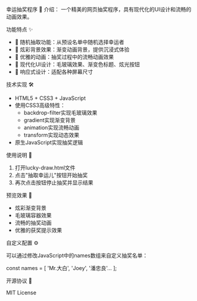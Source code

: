 幸运抽奖程序 🎲
介绍：
一个精美的网页抽奖程序，具有现代化的UI设计和流畅的动画效果。

功能特点 ✨

- 🎯 随机抽取功能：从预设名单中随机选择幸运者
- 🌈 炫彩背景效果：渐变动画背景，提供沉浸式体验
- 💫 优雅的动画：抽奖过程中的流畅动画效果
- 🎨 现代化UI设计：毛玻璃效果、渐变色标题、炫光按钮
- 📱 响应式设计：适配各种屏幕尺寸

技术实现 🛠

- HTML5 + CSS3 + JavaScript
- 使用CSS3高级特性：
  - backdrop-filter实现毛玻璃效果
  - gradient实现渐变背景
  - animation实现流畅动画
  - transform实现动态效果
- 原生JavaScript实现抽奖逻辑

使用说明 📖

1. 打开lucky-draw.html文件
2. 点击"抽取幸运儿"按钮开始抽奖
3. 再次点击按钮停止抽奖并显示结果

预览效果 👀

- 炫彩渐变背景
- 毛玻璃容器效果
- 流畅的抽奖动画
- 优雅的获奖提示效果

自定义配置 ⚙️

可以通过修改JavaScript中的names数组来自定义抽奖名单：

const names = [
    'Mr.大白', 'Joey', '潘忠良'...
];

开源协议 📄

MIT License
